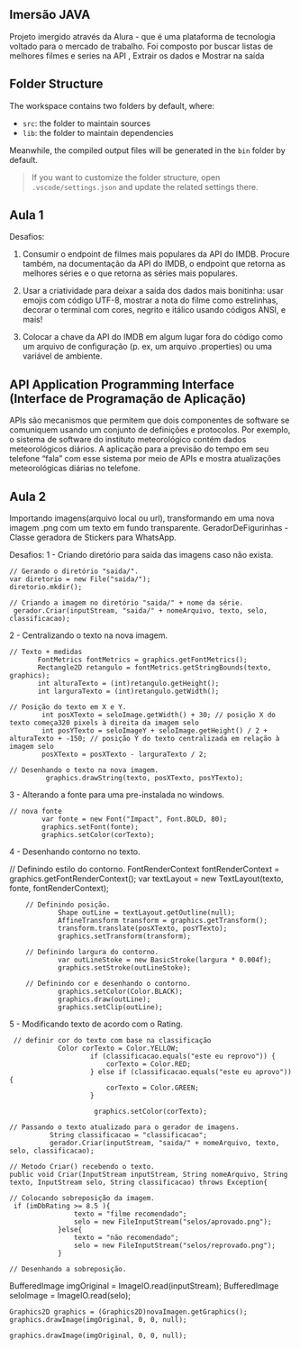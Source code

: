 ## Imersão JAVA

Projeto imergido através da Alura - que é uma plataforma de tecnologia voltado para o mercado de trabalho. Foi composto por buscar listas de melhores filmes e series na API , Extrair os dados e Mostrar na saída


## Folder Structure

The workspace contains two folders by default, where:

- `src`: the folder to maintain sources
- `lib`: the folder to maintain dependencies

Meanwhile, the compiled output files will be generated in the `bin` folder by default.

> If you want to customize the folder structure, open `.vscode/settings.json` and update the related settings there.

## Aula 1
Desafios:
1. Consumir o endpoint de filmes mais populares da API do IMDB. Procure também, na documentação da API do IMDB, o endpoint que retorna as melhores séries e o que retorna as séries mais populares.

2. Usar a criatividade para deixar a saída dos dados mais bonitinha: usar emojis com código UTF-8, mostrar a nota do filme como estrelinhas, decorar o terminal com cores, negrito e itálico usando códigos ANSI, e mais!

3. Colocar a chave da API do IMDB em algum lugar fora do código como um arquivo de configuração (p. ex, um arquivo .properties) ou uma variável de ambiente. 

## API Application Programming Interface (Interface de Programação de Aplicação)
APIs são mecanismos que permitem que dois componentes de software se comuniquem usando um conjunto de definições e protocolos. Por exemplo, o sistema de software do instituto meteorológico contém dados meteorológicos diários. A aplicação para a previsão do tempo em seu telefone “fala” com esse sistema por meio de APIs e mostra atualizações meteorológicas diárias no telefone. 

## Aula 2

Importando imagens(arquivo local ou url), transformando em uma nova imagem .png com um texto em fundo transparente.
GeradorDeFigurinhas - Classe geradora de Stickers para WhatsApp.

Desafios:
1 - Criando diretório para saida das imagens caso não exista.

    // Gerando o diretório "saida/".
    var diretorio = new File("saida/");
    diretorio.mkdir();                                  

    // Criando a imagem no diretório "saida/" + nome da série.
     gerador.Criar(inputStream, "saida/" + nomeArquivo, texto, selo, classificacao);
    
2 - Centralizando o texto na nova imagem.

    // Texto + medidas
           FontMetrics fontMetrics = graphics.getFontMetrics();
           Rectangle2D retangulo = fontMetrics.getStringBounds(texto, graphics);
           int alturaTexto = (int)retangulo.getHeight();
           int larguraTexto = (int)retangulo.getWidth();

    // Posição do texto em X e Y.
            int posXTexto = seloImage.getWidth() + 30; // posição X do texto começa320 pixels à direita da imagem selo
            int posYTexto = seloImageY + seloImage.getHeight() / 2 + alturaTexto + -150; // posição Y do texto centralizada em relação à imagem selo
            posXTexto = posXTexto - larguraTexto / 2;           

    // Desenhando o texto na nova imagem.
             graphics.drawString(texto, posXTexto, posYTexto);
    
3 - Alterando a fonte para uma pre-instalada no windows.

    // nova fonte
            var fonte = new Font("Impact", Font.BOLD, 80);
            graphics.setFont(fonte);
            graphics.setColor(corTexto);
    
4 - Desenhando contorno no texto.

// Definindo estilo do contorno.
                FontRenderContext fontRenderContext = graphics.getFontRenderContext();
                var textLayout = new TextLayout(texto, fonte, fontRenderContext);

        // Definindo posição.
                Shape outLine = textLayout.getOutline(null);
                AffineTransform transform = graphics.getTransform();
                transform.translate(posXTexto, posYTexto);
                graphics.setTransform(transform);

        // Definindo largura do contorno.
                var outLineStoke = new BasicStroke(largura * 0.004f);
                graphics.setStroke(outLineStoke);

        // Definindo cor e desenhando o contorno.
                graphics.setColor(Color.BLACK);
                graphics.draw(outLine);
                graphics.setClip(outLine);
    
5 - Modificando texto de acordo com o Rating.

     // definir cor do texto com base na classificação
                Color corTexto = Color.YELLOW;
                        if (classificacao.equals("este eu reprovo")) {
                            corTexto = Color.RED;
                        } else if (classificacao.equals("este eu aprovo")) {
                            corTexto = Color.GREEN;
                        }
   
                         graphics.setColor(corTexto);

    // Passando o texto atualizado para o gerador de imagens.
              String classificacao = "classificacao";
              gerador.Criar(inputStream, "saida/" + nomeArquivo, texto, selo, classificacao);
    
    // Metodo Criar() recebendo o texto.
    public void Criar(InputStream inputStream, String nomeArquivo, String texto, InputStream selo, String classificacao) throws Exception{

    // Colocando sobreposição da imagem.
     if (imDbRating >= 8.5 ){
                    texto = "filme recomendado";
                    selo = new FileInputStream("selos/aprovado.png");
                }else{
                    texto = "não recomendado";
                    selo = new FileInputStream("selos/reprovado.png");
                }

    // Desenhando a sobreposição.
   BufferedImage imgOriginal = ImageIO.read(inputStream);
   BufferedImage seloImage = ImageIO.read(selo);

    Graphics2D graphics = (Graphics2D)novaImagen.getGraphics();
    graphics.drawImage(imgOriginal, 0, 0, null);

    graphics.drawImage(imgOriginal, 0, 0, null);


